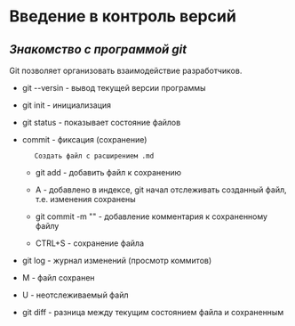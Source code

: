 # Введение в контроль версий

## *Знакомство с программой git*


Git позволяет организовать взаимодействие разработчиков. 

* git --versin - вывод текущей версии программы

* git init - инициализация

* git status - показывает состояние файлов

* commit - фиксация (сохранение)

         Создать файл с расширением .md

  * git add - добавить файл к сохранению

  * А - добавлено в индексе, git начал отслеживать созданный файл, т.е. изменения сохранены

  * git commit -m "" - добавление комментария к сохраненному файлу
  * CTRL+S - сохранение файла 

* git log - журнал изменений (просмотр коммитов)

* M - файл сохранен

* U - неотслеживаемый файл

* git diff - разница между текущим состоянием файла и сохраненным


